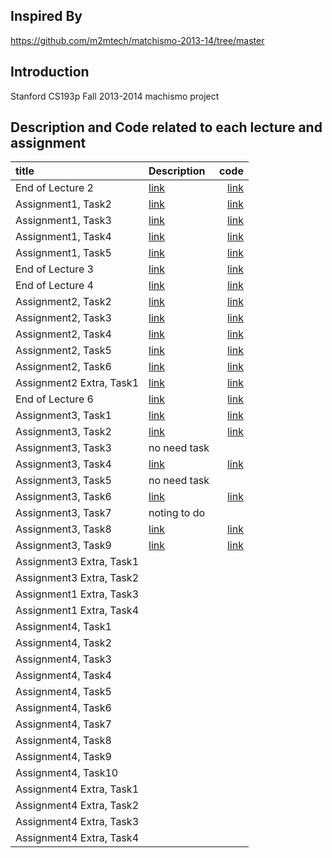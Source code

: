 ## Inspired By
https://github.com/m2mtech/matchismo-2013-14/tree/master

## Introduction
Stanford CS193p Fall 2013-2014 machismo project

## Description and Code related to each lecture and assignment

| title      | Description| code        | 
|:-----------|:-----------|------------:|
| End of Lecture 2| [link](https://github.com/HaeSeongPark/matchismo-2013-14/blob/master/Description/End%20of%20Lecture%202.md)|        [link](https://github.com/HaeSeongPark/matchismo-2013-14/tree/end_of_lecture2) |
|Assignment1, Task2| [link](https://github.com/HaeSeongPark/matchismo-2013-14/blob/master/Description/Assignment1_Task2.md)   |   [link](https://github.com/HaeSeongPark/matchismo-2013-14/tree/assignment1_task2)|
|Assignment1, Task3| [link](https://github.com/HaeSeongPark/matchismo-2013-14/blob/master/Description/Assignment1_Task3.md)   |   [link](https://github.com/HaeSeongPark/matchismo-2013-14/tree/assignment1_task3)|
|Assignment1, Task4| [link](https://github.com/HaeSeongPark/matchismo-2013-14/blob/master/Description/Assignment1_Task4.md)   |   [link](https://github.com/HaeSeongPark/matchismo-2013-14/tree/assignment1_task4)|
|Assignment1, Task5| [link](https://github.com/HaeSeongPark/matchismo-2013-14/blob/master/Description/Assignment1_Task5.md)   |   [link](https://github.com/HaeSeongPark/matchismo-2013-14/tree/assignment1_task5)|
|End of Lecture 3| [link](https://github.com/HaeSeongPark/matchismo-2013-14/blob/master/Description/End%20of%20Lecture%203.md)   |   [link](https://github.com/HaeSeongPark/matchismo-2013-14/tree/endOfLecture3)|
|End of Lecture 4| [link](https://github.com/HaeSeongPark/matchismo-2013-14/blob/master/Description/End%20of%20Lecture%204.md)   |   [link](https://github.com/HaeSeongPark/matchismo-2013-14/tree/endOfLecture4)|
|Assignment2, Task2| [link](https://github.com/HaeSeongPark/matchismo-2013-14/blob/master/Description/Assignment2_Task2.md)   |   [link](https://github.com/HaeSeongPark/matchismo-2013-14/tree/assignmnet2_tast2)|
|Assignment2, Task3| [link](https://github.com/HaeSeongPark/matchismo-2013-14/blob/master/Description/Assignment2_Task3.md)   |   [link](https://github.com/HaeSeongPark/matchismo-2013-14/tree/assignment2_task3)|
|Assignment2, Task4| [link](https://github.com/HaeSeongPark/matchismo-2013-14/blob/master/Description/Assignment2_Task4.md)   |   [link](https://github.com/HaeSeongPark/matchismo-2013-14/tree/assignment2_task4)|
|Assignment2, Task5| [link](https://github.com/HaeSeongPark/matchismo-2013-14/blob/master/Description/Assignment2_Task5.md)   |   [link](https://github.com/HaeSeongPark/matchismo-2013-14/tree/assignment2_task5)|
|Assignment2, Task6| [link](https://github.com/HaeSeongPark/matchismo-2013-14/blob/master/Description/Assignment2_Task6.md)   |   [link](https://github.com/HaeSeongPark/matchismo-2013-14/tree/assignment2_task6)|
|Assignment2 Extra, Task1| [link](https://github.com/HaeSeongPark/matchismo-2013-14/blob/master/Description/Assignment2_ExtraTask1.md)   |   [link](https://github.com/HaeSeongPark/matchismo-2013-14/tree/assignment2_extratask1)|
|End of Lecture 6| [link](https://github.com/HaeSeongPark/matchismo-2013-14/blob/master/Description/End%20of%20Lecture%206.md)  |   [link](https://github.com/HaeSeongPark/matchismo-2013-14/tree/endOfLecture6)|
|Assignment3, Task1| [link](https://github.com/HaeSeongPark/matchismo-2013-14/blob/master/Description/Assignment3_Task1.md)   |   [link](https://github.com/HaeSeongPark/matchismo-2013-14/tree/assignment3_task1)|
|Assignment3, Task2| [link](https://github.com/HaeSeongPark/matchismo-2013-14/blob/master/Description/Assignment3_Task2.md)   |   [link](https://github.com/HaeSeongPark/matchismo-2013-14/tree/assignment3_task2)|
|Assignment3, Task3| no need task[]()   |   []()|
|Assignment3, Task4| [link](https://github.com/HaeSeongPark/matchismo-2013-14/blob/master/Description/Assignment3_Task4.md)   |   [link](https://github.com/HaeSeongPark/matchismo-2013-14/tree/assignment3_task4)|
|Assignment3, Task5| no need task[]()   |   []()|
|Assignment3, Task6| [link](https://github.com/HaeSeongPark/matchismo-2013-14/blob/master/Description/Assignment3_Task6.md)   |   [link](https://github.com/HaeSeongPark/matchismo-2013-14/tree/assignment3_task6)|
|Assignment3, Task7| noting to do[]()   |   []()|
|Assignment3, Task8| [link](https://github.com/HaeSeongPark/matchismo-2013-14/blob/master/Description/Assignment3_Task8.md)   |   [link](https://github.com/HaeSeongPark/matchismo-2013-14/tree/assignment3_task8)|
|Assignment3, Task9| [link](https://github.com/HaeSeongPark/matchismo-2013-14/blob/master/Description/Assignment3_Task9.md)  |   [link](https://github.com/HaeSeongPark/matchismo-2013-14/tree/assignment3_task9)|
|Assignment3 Extra, Task1| []()   |   []()|
|Assignment3 Extra, Task2| []()   |   []()|
|Assignment1 Extra, Task3| []()   |   []()|
|Assignment1 Extra, Task4| []()   |   []()|
|Assignment4, Task1| []()   |   []()|
|Assignment4, Task2| []()   |   []()|
|Assignment4, Task3| []()   |   []()|
|Assignment4, Task4| []()   |   []()|
|Assignment4, Task5| []()   |   []()|
|Assignment4, Task6| []()   |   []()|
|Assignment4, Task7| []()   |   []()|
|Assignment4, Task8| []()   |   []()|
|Assignment4, Task9| []()   |   []()|
|Assignment4, Task10| []()   |   []()|
|Assignment4 Extra, Task1| []()   |   []()|
|Assignment4 Extra, Task2| []()   |   []()|
|Assignment4 Extra, Task3| []()   |   []()|
|Assignment4 Extra, Task4| []()   |   []()|



